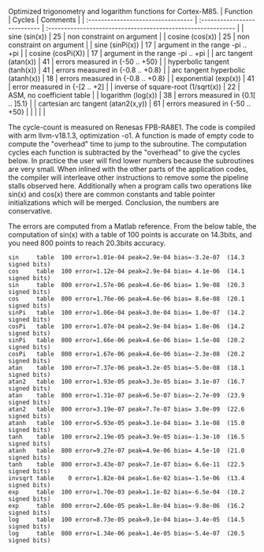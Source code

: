 Optimized trigonometry and logarithm functions for Cortex-M85.
| Function                           | Cycles | Comments                                                     |
| :--------------------------------- | :--------------------------- | :----------------------------------------------------------- |
| sine (sin(x))                      | 25                           | non constraint on argument                                   |
| cosine (cos(x))                    | 25                           | non constraint on argument                                   |
| sine (sinPi(x))                    | 17                           | argument in the range -pi .. +pi                             |
| cosine (cosPi(X))                  | 17                           | argument in the range -pi .. +pi                             |
| arc tangent (atan(x))              | 41                           | errors measured in {-50 .. +50}                              |
| hyperbolic tangent (tanh(x))       | 41                           | errors measured in {-0.8 .. +0.8}                            |
| arc tangent hyperbolic (atanh(x))  | 18                           | errors measured in {-0.8 .. +0.8}                            |
| exponential (exp(x))               | 41                           | error measured in {-[2 .. +2] |
| inverse of square-root (1/sqrt(x)) | 22                           | ASM, no coefficient table                                    |
| logarithm (log(x))                 | 38                           | errors measured in {0.1[ .. ]5.1} |
| cartesian arc tangent (atan2(x,y)) | 61                           | errors measured in {-50 .. +50}                              |
|                                    |                              |                                                              |

The cycle-count is measured on Renesas FPB-RA8E1. The code is compiled with arm llvm-v18.1.3, optimization -o1. A function is made of empty code to compute the "overhead" time to jump to the subroutine. The computation cycles each function is subtracted by the "overhead" to give the cycles below. In practice the user will find lower numbers because the subroutines are very small. When inlined with the other parts of the application codes, the compiler will interleave other instructions to remove some the pipeline stalls observed here. Additionally when a program calls two operations like sin(x) and cos(x) there are common constants and table pointer initializations which will be merged. Conclusion, the numbers are conservative.

The errors are computed from a Matlab reference. From the below table, the computation of sin(x) with a table of 100 points is accurate on 14.3bits, and you need 800 points to reach 20.3bits accuracy.

```
sin     table  100 error=1.01e-04 peak=2.9e-04 bias=-3.2e-07  (14.3 signed bits)
cos     table  100 error=1.12e-04 peak=2.9e-04 bias= 4.1e-06  (14.1 signed bits) 
sin     table  800 error=1.57e-06 peak=4.6e-06 bias= 1.9e-08  (20.3 signed bits) 
cos     table  800 error=1.76e-06 peak=4.6e-06 bias= 8.6e-08  (20.1 signed bits) 
sinPi   table  100 error=1.06e-04 peak=3.0e-04 bias= 1.0e-07  (14.2 signed bits) 
cosPi   table  100 error=1.07e-04 peak=2.9e-04 bias= 1.8e-06  (14.2 signed bits) 
sinPi   table  800 error=1.66e-06 peak=4.6e-06 bias= 1.5e-08  (20.2 signed bits) 
cosPi   table  800 error=1.67e-06 peak=4.6e-06 bias=-2.3e-08  (20.2 signed bits) 
atan    table  100 error=7.37e-06 peak=3.2e-05 bias=-5.0e-08  (18.1 signed bits) 
atan2   table  100 error=1.93e-05 peak=3.3e-05 bias= 3.1e-07  (16.7 signed bits) 
atan    table  800 error=1.31e-07 peak=6.5e-07 bias=-2.7e-09  (23.9 signed bits) 
atan2   table  800 error=3.19e-07 peak=7.7e-07 bias= 3.0e-09  (22.6 signed bits) 
atanh   table  100 error=5.93e-05 peak=3.1e-04 bias= 3.1e-08  (15.0 signed bits) 
tanh    table  100 error=2.19e-05 peak=3.9e-05 bias=-1.3e-10  (16.5 signed bits) 
atanh   table  800 error=9.27e-07 peak=4.9e-06 bias= 4.5e-10  (21.0 signed bits) 
tanh    table  800 error=3.43e-07 peak=7.1e-07 bias= 6.6e-11  (22.5 signed bits) 
invsqrt table    0 error=1.82e-04 peak=1.6e-02 bias=-1.5e-06  (13.4 signed bits) 
exp     table  100 error=1.70e-03 peak=1.1e-02 bias=-6.5e-04  (10.2 signed bits) 
exp     table  800 error=2.60e-05 peak=1.8e-04 bias=-9.8e-06  (16.2 signed bits) 
log     table  100 error=8.73e-05 peak=9.1e-04 bias=-3.4e-05  (14.5 signed bits) 
log     table  800 error=1.34e-06 peak=1.4e-05 bias=-5.4e-07  (20.5 signed bits)
```

